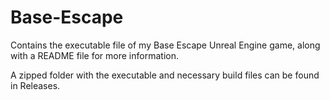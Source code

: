 # Base-Escape
Contains the executable file of my Base Escape Unreal Engine game, along with a README file for more information.

A zipped folder with the executable and necessary build files can be found in Releases.
